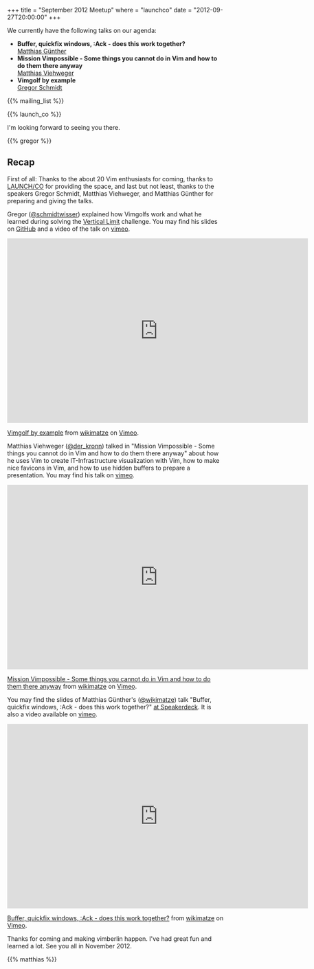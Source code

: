 +++
title = "September 2012 Meetup"
where = "launchco"
date = "2012-09-27T20:00:00"
+++

We currently have the following talks on our agenda:

<ul>
  <li>
    <strong>Buffer, quickfix windows, :Ack - does this work together?</strong> <br/>
    <a href="http://www.wikimatze.de">Matthias Günther</a>
  </li>
  <li>
    <strong>Mission Vimpossible - Some things you cannot do in Vim and how to do them
    there anyway</strong> <br/>
    <a href="http://kronn.de/">Matthias Viehweger</a>
  </li>
  <li>
    <strong>Vimgolf by example</strong> <br/>
    <a href="http://www.nach-vorne.eu">Gregor Schmidt</a>
  </li>
</ul>

{{% mailing_list %}}

{{% launch_co %}}

I'm looking forward to seeing you there.

{{% gregor %}}


## Recap

First of all: Thanks to the about 20 Vim enthusiasts for coming, thanks to [LAUNCH/CO](https://launchco.com/etc/#coworking) for providing the space, and last but not least, thanks to the speakers Gregor Schmidt, Matthias Viehweger, and Matthias Günther for preparing and giving the talks.


Gregor ([@schmidtwisser](https://twitter.com/schmidtwisser)) explained how Vimgolfs work and what he learned during solving the [Vertical Limit](http://vimgolf.com/challenges/50048db8cdc4060002000004) challenge. You may find his slides on [GitHub](http://schmidt.github.com/talks/2012-09-27/) and a video of the talk on [vimeo](https://vimeo.com/50492237).


<iframe class="center" src="http://player.vimeo.com/video/50492237" width="700" height="430" frameborder="0" webkitAllowFullScreen mozallowfullscreen allowFullScreen></iframe> <p><a href="http://vimeo.com/50492237">Vimgolf by example</a> from <a href="http://vimeo.com/wikimatze">wikimatze</a> on <a href="http://vimeo.com">Vimeo</a>.</p>


Matthias Viehweger ([@der_kronn](https://twitter.com/der_kronn)) talked in "Mission Vimpossible - Some things you cannot do in Vim and how to do them there anyway" about how he uses Vim to create IT-Infrastructure visualization with Vim, how to make nice favicons in Vim, and how to use hidden buffers to prepare a presentation. You may find his talk on [vimeo](https://vimeo.com/50492236).


<iframe class="center" src="http://player.vimeo.com/video/50492236" width="700" height="430" frameborder="0" webkitAllowFullScreen mozallowfullscreen allowFullScreen></iframe> <p><a href="http://vimeo.com/50492236">Mission Vimpossible - Some things you cannot do in Vim and how to do them there anyway</a> from <a href="http://vimeo.com/wikimatze">wikimatze</a> on <a href="http://vimeo.com">Vimeo</a>.</p>


You may find the slides of Matthias Günther's ([@wikimatze](https://twitter.com/wikimatze)) talk "Buffer, quickfix windows, :Ack - does this work together?" [at Speakerdeck](https://speakerdeck.com/u/wikimatze/p/buffer-quickfix-windows-ack-does-this-work-together).  It is also a video available on [vimeo](https://vimeo.com/50508801).


<iframe class="center" src="http://player.vimeo.com/video/50508801" width="700" height="430" frameborder="0" webkitAllowFullScreen mozallowfullscreen allowFullScreen></iframe> <p><a href="http://vimeo.com/50508801">Buffer, quickfix windows, :Ack - does this work together?</a> from <a href="http://vimeo.com/wikimatze">wikimatze</a> on <a href="http://vimeo.com">Vimeo</a>.</p>


Thanks for coming and making vimberlin happen. I've had great fun and learned a lot. See you all in November 2012.

{{% matthias %}}
